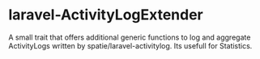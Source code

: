 # laravel-ActivityLogExtender
A small trait that offers additional generic functions to log and aggregate ActivityLogs written by spatie/laravel-activitylog. Its usefull for Statistics.
